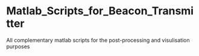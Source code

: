 # Matlab_Scripts_for_Beacon_Transmitter
All complementary matlab scripts for the post-processing and visulisation purposes
